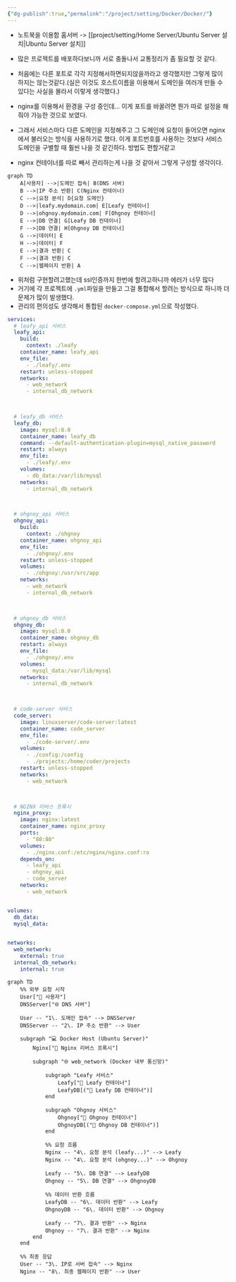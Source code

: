 ```yaml
---
{"dg-publish":true,"permalink":"/project/setting/Docker/Docker/"}
---
```



- 노트북을 이용함 홈서버 -> [[project/setting/Home Server/Ubuntu Server 설치\|Ubuntu Server 설치]]
- 많은 프로젝트를 배포하다보니까 서로 충돌나서 교통정리가 좀 필요할 것 같다.
- 처음에는 다른 포트로 각각 지정해서하면되지않을까라고 생각했지만 그렇게 많이 하지는 않는것같다.(실은 이것도 호스트이름을 이용해서 도메인을 여러개 만들 수 있다는 사실을 몰라서 이렇게 생각했다.)
- nginx를 이용해서 환경을 구성 중인데... 이게 포트를 바꿀려면 뭔가 따로 설정을 해줘야 가능한 것으로 보였다.

- 그래서 서비스마다 다른 도메인을 지정해주고 그 도메인에 요청이 들어오면 nginx에서 불러오는 방식을 사용하기로 했다. 이게 포트번호를 사용하는 것보다 서비스 도메인을 구별할 때 훨씬 나을 것 같긴하다. 방법도 편할거같고

- nginx 컨테이너를 따로 빼서 관리하는게 나을 것 같아서 그렇게 구성할 생각이다.

```mermaid
graph TD
    A[사용자] -->|도메인 접속| B(DNS 서버)
    B -->|IP 주소 반환| C(Nginx 컨테이너)
    C -->|요청 분석| D{요청 도메인}
    D -->|leafy.mydomain.com| E[Leafy 컨테이너]
    D -->|ohgnoy.mydomain.com| F[Ohgnoy 컨테이너]
    E -->|DB 연결| G[Leafy DB 컨테이너]
    F -->|DB 연결| H[Ohgnoy DB 컨테이너]
    G -->|데이터| E
    H -->|데이터| F
    E -->|결과 반환| C
    F -->|결과 반환| C
    C -->|웹페이지 반환| A
```


- 위처럼 구현할려고했는데 ssl인증까지 한번에 할려고하니까 에러가 너무 많다
- 거기에 각 프로젝트에 `.yml`파일을 만들고 그걸 통합해서 할려는 방식으로 하니까 더 문제가 많이 발생했다.
- 관리의 편의성도 생각해서 통합된 `docker-compose.yml`으로 작성했다.
```docker-compose.yml
services:
  # leafy_api 서비스
  leafy_api:
    build:
      context: ./leafy
    container_name: leafy_api
    env_file:
      - ./leafy/.env
    restart: unless-stopped
    networks:
      - web_network
      - internal_db_network

  

  # leafy_db 서비스
  leafy_db:
    image: mysql:8.0
    container_name: leafy_db
    command: --default-authentication-plugin=mysql_native_password
    restart: always
    env_file:
      - ./leafy/.env
    volumes:
      - db_data:/var/lib/mysql
    networks:
      - internal_db_network

  

  # ohgnoy_api 서비스
  ohgnoy_api:
    build:
      context: ./ohgnoy
    container_name: ohgnoy_api
    env_file:
      - ./ohgnoy/.env
    restart: unless-stopped
    volumes:
      - ./ohgnoy:/usr/src/app
    networks:
      - web_network
      - internal_db_network

  

  # ohgnoy_db 서비스
  ohgnoy_db:
    image: mysql:8.0
    container_name: ohgnoy_db
    restart: always
    env_file:
      - ./ohgnoy/.env
    volumes:
      - mysql_data:/var/lib/mysql
    networks:
      - internal_db_network

  

  # code-server 서비스
  code_server:
    image: linuxserver/code-server:latest
    container_name: code_server
    env_file:
      - ./code-server/.env
    volumes:
      - ./config:/config
      - ./projects:/home/coder/projects
    restart: unless-stopped
    networks:
      - web_network

  

  # NGINX 리버스 프록시
  nginx_proxy:
    image: nginx:latest
    container_name: nginx_proxy
    ports:
      - "80:80"
    volumes:
      - ./nginx.conf:/etc/nginx/nginx.conf:ro
    depends_on:
      - leafy_api
      - ohgnoy_api
      - code_server
    networks:
      - web_network


volumes:
  db_data:
  mysql_data:

  
networks:
  web_network:
    external: true
  internal_db_network:
    internal: true
```




```mermaid
graph TD
    %% 외부 요청 시작
    User["👤 사용자"]
    DNSServer["🌐 DNS 서버"]

    User -- "1\. 도메인 접속" --> DNSServer
    DNSServer -- "2\. IP 주소 반환" --> User

    subgraph "💻 Docker Host (Ubuntu Server)"
        Nginx["🚀 Nginx 리버스 프록시"]

        subgraph "🌐 web_network (Docker 내부 통신망)"
            
            subgraph "Leafy 서비스"
                Leafy["🍃 Leafy 컨테이너"]
                LeafyDB[("🐘 Leafy DB 컨테이너")]
            end

            subgraph "Ohgnoy 서비스"
                Ohgnoy["🍊 Ohgnoy 컨테이너"]
                OhgnoyDB[("🐘 Ohgnoy DB 컨테이너")]
            end

            %% 요청 흐름
            Nginx -- "4\. 요청 분석 (leafy...)" --> Leafy
            Nginx -- "4\. 요청 분석 (ohgnoy...)" --> Ohgnoy
            
            Leafy -- "5\. DB 연결" --> LeafyDB
            Ohgnoy -- "5\. DB 연결" --> OhgnoyDB

            %% 데이터 반환 흐름
            LeafyDB -- "6\. 데이터 반환" --> Leafy
            OhgnoyDB -- "6\. 데이터 반환" --> Ohgnoy

            Leafy -- "7\. 결과 반환" --> Nginx
            Ohgnoy -- "7\. 결과 반환" --> Nginx
        end
    end

    %% 최종 응답
    User -- "3\. IP로 서버 접속" --> Nginx
    Nginx -- "8\. 최종 웹페이지 반환" --> User
```
